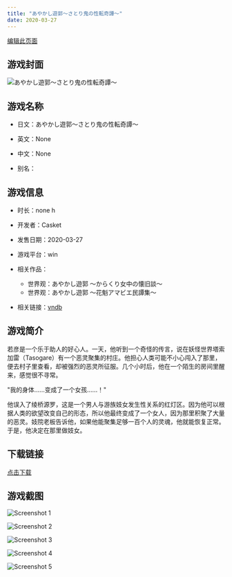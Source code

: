 ```yaml
---
title: "あやかし遊郭～さとり鬼の性転奇譚～"
date: 2020-03-27
---
```

[编辑此页面](https://github.com/ACG-3/ADV3-source/blob/main/source/_posts/games/%E3%81%82%E3%82%84%E3%81%8B%E3%81%97%E9%81%8A%E9%83%AD%EF%BD%9E%E3%81%95%E3%81%A8%E3%82%8A%E9%AC%BC%E3%81%AE%E6%80%A7%E8%BB%A2%E5%A5%87%E8%AD%9A%EF%BD%9E.md)

## 游戏封面

![あやかし遊郭～さとり鬼の性転奇譚～](https%3A//pan.timero.xyz/onedrive/img_lib_001/%E3%81%82%E3%82%84%E3%81%8B%E3%81%97%E9%81%8A%E9%83%AD%EF%BD%9E%E3%81%95%E3%81%A8%E3%82%8A%E9%AC%BC%E3%81%AE%E6%80%A7%E8%BB%A2%E5%A5%87%E8%AD%9A%EF%BD%9E_cover.avif)


## 游戏名称

- 日文：あやかし遊郭～さとり鬼の性転奇譚～
- 英文：None
- 中文：None

- 别名：


## 游戏信息

- 时长：none h
- 开发者：Casket
- 发售日期：2020-03-27
- 游戏平台：win
- 相关作品：
   - 世界观：あやかし遊郭 ～からくり女中の懐旧談～
   - 世界观：あやかし遊郭 ～花魁アマビエ民譚集～

- 相关链接：[vndb](https://vndb.org/v27841)


## 游戏简介

若彦是一个乐于助人的好心人。一天，他听到一个奇怪的传言，说在妖怪世界塔索加雷（Tasogare）有一个恶灵聚集的村庄。他担心人类可能不小心闯入了那里，便去村子里查看，却被强烈的恶灵所征服。几个小时后，他在一个陌生的房间里醒来，感觉很不寻常。

"我的身体......变成了一个女孩......！"

他误入了绫桥源罗，这是一个男人与游族妓女发生性关系的红灯区。因为他可以根据人类的欲望改变自己的形态，所以他最终变成了一个女人，因为那里积聚了大量的恶灵。妓院老板告诉他，如果他能聚集足够一百个人的灵魂，他就能恢复正常。于是，他决定在那里做妓女。




## 下载链接

[点击下载](https://pan.timero.xyz/onedrive/adv_lib_001/%E3%81%82%E3%82%84%E3%81%8B%E3%81%97%E9%81%8A%E9%83%AD%EF%BD%9E%E3%81%95%E3%81%A8%E3%82%8A%E9%AC%BC%E3%81%AE%E6%80%A7%E8%BB%A2%E5%A5%87%E8%AD%9A%EF%BD%9E)


## 游戏截图


![Screenshot 1](https%3A//pan.timero.xyz/onedrive/img_lib_001/%E3%81%82%E3%82%84%E3%81%8B%E3%81%97%E9%81%8A%E9%83%AD%EF%BD%9E%E3%81%95%E3%81%A8%E3%82%8A%E9%AC%BC%E3%81%AE%E6%80%A7%E8%BB%A2%E5%A5%87%E8%AD%9A%EF%BD%9E_Screenshot_1.avif)

![Screenshot 2](https%3A//pan.timero.xyz/onedrive/img_lib_001/%E3%81%82%E3%82%84%E3%81%8B%E3%81%97%E9%81%8A%E9%83%AD%EF%BD%9E%E3%81%95%E3%81%A8%E3%82%8A%E9%AC%BC%E3%81%AE%E6%80%A7%E8%BB%A2%E5%A5%87%E8%AD%9A%EF%BD%9E_Screenshot_2.avif)

![Screenshot 3](https%3A//pan.timero.xyz/onedrive/img_lib_001/%E3%81%82%E3%82%84%E3%81%8B%E3%81%97%E9%81%8A%E9%83%AD%EF%BD%9E%E3%81%95%E3%81%A8%E3%82%8A%E9%AC%BC%E3%81%AE%E6%80%A7%E8%BB%A2%E5%A5%87%E8%AD%9A%EF%BD%9E_Screenshot_3.avif)

![Screenshot 4](https%3A//pan.timero.xyz/onedrive/img_lib_001/%E3%81%82%E3%82%84%E3%81%8B%E3%81%97%E9%81%8A%E9%83%AD%EF%BD%9E%E3%81%95%E3%81%A8%E3%82%8A%E9%AC%BC%E3%81%AE%E6%80%A7%E8%BB%A2%E5%A5%87%E8%AD%9A%EF%BD%9E_Screenshot_4.avif)

![Screenshot 5](https%3A//pan.timero.xyz/onedrive/img_lib_001/%E3%81%82%E3%82%84%E3%81%8B%E3%81%97%E9%81%8A%E9%83%AD%EF%BD%9E%E3%81%95%E3%81%A8%E3%82%8A%E9%AC%BC%E3%81%AE%E6%80%A7%E8%BB%A2%E5%A5%87%E8%AD%9A%EF%BD%9E_Screenshot_5.avif)

